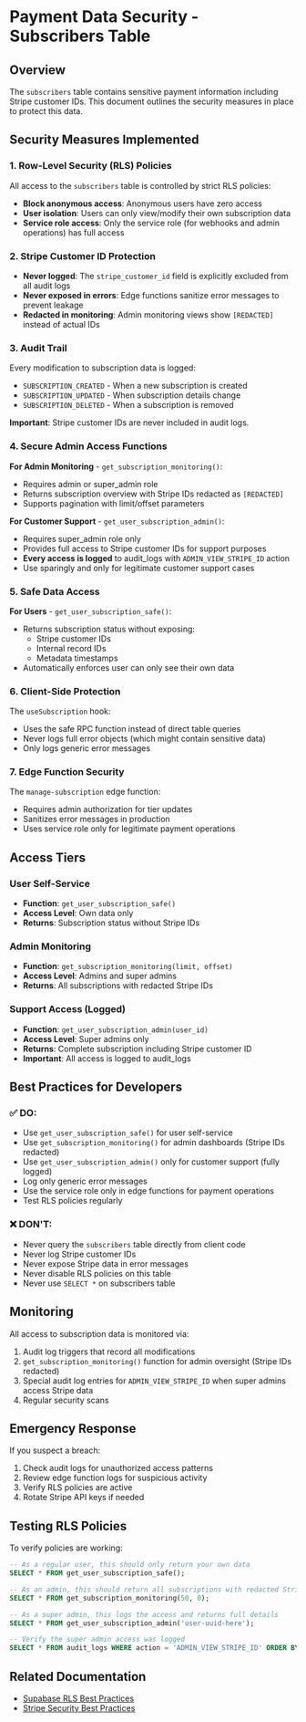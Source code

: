# Payment Data Security - Subscribers Table

## Overview
The `subscribers` table contains sensitive payment information including Stripe customer IDs. This document outlines the security measures in place to protect this data.

## Security Measures Implemented

### 1. Row-Level Security (RLS) Policies
All access to the `subscribers` table is controlled by strict RLS policies:

- **Block anonymous access**: Anonymous users have zero access
- **User isolation**: Users can only view/modify their own subscription data
- **Service role access**: Only the service role (for webhooks and admin operations) has full access

### 2. Stripe Customer ID Protection
- **Never logged**: The `stripe_customer_id` field is explicitly excluded from all audit logs
- **Never exposed in errors**: Edge functions sanitize error messages to prevent leakage
- **Redacted in monitoring**: Admin monitoring views show `[REDACTED]` instead of actual IDs

### 3. Audit Trail
Every modification to subscription data is logged:
- `SUBSCRIPTION_CREATED` - When a new subscription is created
- `SUBSCRIPTION_UPDATED` - When subscription details change
- `SUBSCRIPTION_DELETED` - When a subscription is removed

**Important**: Stripe customer IDs are never included in audit logs.

### 4. Secure Admin Access Functions

**For Admin Monitoring** - `get_subscription_monitoring()`:
- Requires admin or super_admin role
- Returns subscription overview with Stripe IDs redacted as `[REDACTED]`
- Supports pagination with limit/offset parameters

**For Customer Support** - `get_user_subscription_admin()`:
- Requires super_admin role only
- Provides full access to Stripe customer IDs for support purposes
- **Every access is logged** to audit_logs with `ADMIN_VIEW_STRIPE_ID` action
- Use sparingly and only for legitimate customer support cases

### 5. Safe Data Access
**For Users** - `get_user_subscription_safe()`:
- Returns subscription status without exposing:
  - Stripe customer IDs
  - Internal record IDs
  - Metadata timestamps
- Automatically enforces user can only see their own data

### 6. Client-Side Protection
The `useSubscription` hook:
- Uses the safe RPC function instead of direct table queries
- Never logs full error objects (which might contain sensitive data)
- Only logs generic error messages

### 7. Edge Function Security
The `manage-subscription` edge function:
- Requires admin authorization for tier updates
- Sanitizes error messages in production
- Uses service role only for legitimate payment operations

## Access Tiers

### User Self-Service
- **Function**: `get_user_subscription_safe()`
- **Access Level**: Own data only
- **Returns**: Subscription status without Stripe IDs

### Admin Monitoring
- **Function**: `get_subscription_monitoring(limit, offset)`
- **Access Level**: Admins and super admins
- **Returns**: All subscriptions with redacted Stripe IDs

### Support Access (Logged)
- **Function**: `get_user_subscription_admin(user_id)`
- **Access Level**: Super admins only
- **Returns**: Complete subscription including Stripe customer ID
- **Important**: All access is logged to audit_logs

## Best Practices for Developers

### ✅ DO:
- Use `get_user_subscription_safe()` for user self-service
- Use `get_subscription_monitoring()` for admin dashboards (Stripe IDs redacted)
- Use `get_user_subscription_admin()` only for customer support (fully logged)
- Log only generic error messages
- Use the service role only in edge functions for payment operations
- Test RLS policies regularly

### ❌ DON'T:
- Never query the `subscribers` table directly from client code
- Never log Stripe customer IDs
- Never expose Stripe data in error messages
- Never disable RLS policies on this table
- Never use `SELECT *` on subscribers table

## Monitoring

All access to subscription data is monitored via:
1. Audit log triggers that record all modifications
2. `get_subscription_monitoring()` function for admin oversight (Stripe IDs redacted)
3. Special audit log entries for `ADMIN_VIEW_STRIPE_ID` when super admins access Stripe data
4. Regular security scans

## Emergency Response

If you suspect a breach:
1. Check audit logs for unauthorized access patterns
2. Review edge function logs for suspicious activity
3. Verify RLS policies are active
4. Rotate Stripe API keys if needed

## Testing RLS Policies

To verify policies are working:
```sql
-- As a regular user, this should only return your own data
SELECT * FROM get_user_subscription_safe();

-- As an admin, this should return all subscriptions with redacted Stripe IDs
SELECT * FROM get_subscription_monitoring(50, 0);

-- As a super admin, this logs the access and returns full details
SELECT * FROM get_user_subscription_admin('user-uuid-here');

-- Verify the super admin access was logged
SELECT * FROM audit_logs WHERE action = 'ADMIN_VIEW_STRIPE_ID' ORDER BY created_at DESC LIMIT 5;
```

## Related Documentation
- [Supabase RLS Best Practices](https://supabase.com/docs/guides/auth/row-level-security)
- [Stripe Security Best Practices](https://stripe.com/docs/security)
